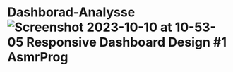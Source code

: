 # Dashborad-Analysse![Screenshot 2023-10-10 at 10-53-05 Responsive Dashboard Design #1 AsmrProg](https://github.com/Ali-munir/Dashborad-Analysse/assets/88024005/8c772b5c-c1d2-400f-850c-f51dbbbd3d0b)
